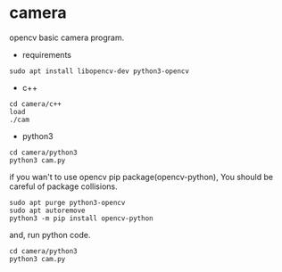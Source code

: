 # camera

opencv basic camera program.

- requirements

```
sudo apt install libopencv-dev python3-opencv
```

- c++

```
cd camera/c++
load
./cam
```

- python3

```
cd camera/python3
python3 cam.py
```

if you wan't to use opencv pip package(opencv-python), You should be careful of package collisions.

```
sudo apt purge python3-opencv
sudo apt autoremove
python3 -m pip install opencv-python
```

and, run python code.

```
cd camera/python3
python3 cam.py
```
